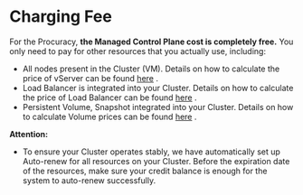 # Charging Fee

For the Procuracy, **the Managed Control Plane cost is completely free.** You only need to pay for other resources that you actually use, including:

* All nodes present in the Cluster (VM). Details on how to calculate the price of vServer can be found [here](https://docs-vngcloud-vn.translate.goog/vng-cloud-document/v/vn/vserver/compute-hcm03-1a/cach-tinh-gia-vserver) .
* Load Balancer is integrated into your Cluster. Details on how to calculate the price of Load Balancer can be found [here](https://docs-vngcloud-vn.translate.goog/vng-cloud-document/v/vn/vserver/compute-hcm03-1a/cach-tinh-gia-vserver) .
* Persistent Volume, Snapshot integrated into your Cluster. Details on how to calculate Volume prices can be found [here](https://docs-vngcloud-vn.translate.goog/vng-cloud-document/v/vn/vserver/compute-hcm03-1a/cach-tinh-gia-vserver) .

**Attention:**

* To ensure your Cluster operates stably, we have automatically set up Auto-renew for all resources on your Cluster. Before the expiration date of the resources, make sure your credit balance is enough for the system to auto-renew successfully.
